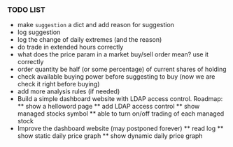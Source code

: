 ### TODO LIST
* make `suggestion` a dict and add reason for suggestion
* log suggestion
* log the change of daily extremes (and the reason)
* do trade in extended hours correctly
* what does the price param in a market buy/sell order mean? use it correctly
* order quantity be half (or some percentage) of current shares of holding
* check available buying power before suggesting to buy (now we are check it right before buying)
* add more analysis rules (if needed)
* Build a simple dashboard website with LDAP access control. Roadmap:
** show a helloword page
** add LDAP access control
** show managed stocks symbol
** able to turn on/off trading of each managed stock
* Improve the dashboard website (may postponed forever)
** read log
** show static daily price graph
** show dynamic daily price graph
